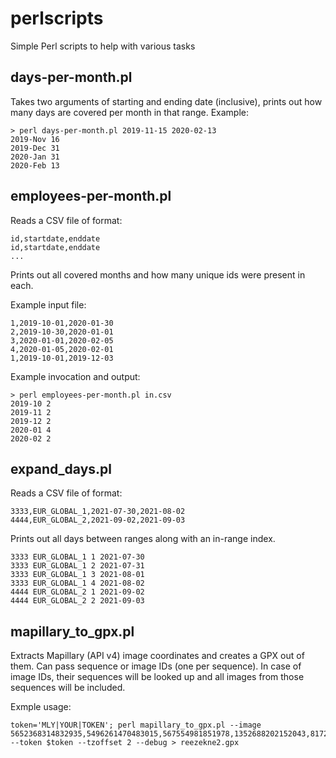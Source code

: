 # perlscripts
Simple Perl scripts to help with various tasks

## days-per-month.pl

Takes two arguments of starting and ending date (inclusive), prints out how many days are covered per month in that range.
Example:

```
> perl days-per-month.pl 2019-11-15 2020-02-13
2019-Nov 16
2019-Dec 31
2020-Jan 31
2020-Feb 13
```

## employees-per-month.pl

Reads a CSV file of format:

```
id,startdate,enddate
id,startdate,enddate
...
```

Prints out all covered months and how many unique ids were present in each.

Example input file:

```
1,2019-10-01,2020-01-30
2,2019-10-30,2020-01-01
3,2020-01-01,2020-02-05
4,2020-01-05,2020-02-01
1,2019-10-01,2019-12-03
```

Example invocation and output:

```
> perl employees-per-month.pl in.csv 
2019-10 2
2019-11 2
2019-12 2
2020-01 4
2020-02 2
```

## expand_days.pl

Reads a CSV file of format:

```
3333,EUR_GLOBAL_1,2021-07-30,2021-08-02
4444,EUR_GLOBAL_2,2021-09-02,2021-09-03
```

Prints out all days between ranges along with an in-range index.

```
3333 EUR_GLOBAL_1 1 2021-07-30
3333 EUR_GLOBAL_1 2 2021-07-31
3333 EUR_GLOBAL_1 3 2021-08-01
3333 EUR_GLOBAL_1 4 2021-08-02
4444 EUR_GLOBAL_2 1 2021-09-02
4444 EUR_GLOBAL_2 2 2021-09-03
```

## mapillary_to_gpx.pl

Extracts Mapillary (API v4) image coordinates and creates a GPX out of them.
Can pass sequence or image IDs (one per sequence). In case of image IDs, their sequences will be looked up and all images from those sequences will be included.

Exmple usage:

```
token='MLY|YOUR|TOKEN'; perl mapillary_to_gpx.pl --image 5652368314832935,5496261470483015,567554981851978,1352688202152043,817276516001059,893732341631081,1833835560326099,670881348042382 --token $token --tzoffset 2 --debug > reezekne2.gpx
```

